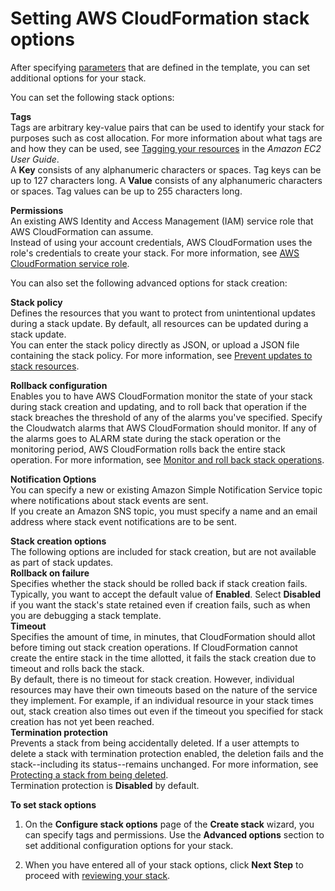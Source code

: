 # Setting AWS CloudFormation stack options<a name="cfn-console-add-tags"></a>

After specifying [parameters](parameters-section-structure.md) that are defined in the template, you can set additional options for your stack\.

You can set the following stack options:

**Tags**  
Tags are arbitrary key\-value pairs that can be used to identify your stack for purposes such as cost allocation\. For more information about what tags are and how they can be used, see [Tagging your resources](http://docs.aws.amazon.com/AWSEC2/latest/UserGuide/Using_Tags.html) in the *Amazon EC2 User Guide*\.  
A **Key** consists of any alphanumeric characters or spaces\. Tag keys can be up to 127 characters long\. A **Value** consists of any alphanumeric characters or spaces\. Tag values can be up to 255 characters long\.

**Permissions**  
An existing AWS Identity and Access Management \(IAM\) service role that AWS CloudFormation can assume\.  
Instead of using your account credentials, AWS CloudFormation uses the role's credentials to create your stack\. For more information, see [AWS CloudFormation service role](using-iam-servicerole.md)\.

You can also set the following advanced options for stack creation:

**Stack policy**  
Defines the resources that you want to protect from unintentional updates during a stack update\. By default, all resources can be updated during a stack update\.   
You can enter the stack policy directly as JSON, or upload a JSON file containing the stack policy\. For more information, see [Prevent updates to stack resources](protect-stack-resources.md)\.

**Rollback configuration**  
Enables you to have AWS CloudFormation monitor the state of your stack during stack creation and updating, and to roll back that operation if the stack breaches the threshold of any of the alarms you've specified\. Specify the Cloudwatch alarms that AWS CloudFormation should monitor\. If any of the alarms goes to ALARM state during the stack operation or the monitoring period, AWS CloudFormation rolls back the entire stack operation\. For more information, see [Monitor and roll back stack operations](using-cfn-rollback-triggers.md)\.

**Notification Options**  
You can specify a new or existing Amazon Simple Notification Service topic where notifications about stack events are sent\.  
If you create an Amazon SNS topic, you must specify a name and an email address where stack event notifications are to be sent\.

**Stack creation options**  
The following options are included for stack creation, but are not available as part of stack updates\.    
**Rollback on failure**  
Specifies whether the stack should be rolled back if stack creation fails\. Typically, you want to accept the default value of **Enabled**\. Select **Disabled** if you want the stack's state retained even if creation fails, such as when you are debugging a stack template\.  
**Timeout**  
Specifies the amount of time, in minutes, that CloudFormation should allot before timing out stack creation operations\. If CloudFormation cannot create the entire stack in the time allotted, it fails the stack creation due to timeout and rolls back the stack\.   
By default, there is no timeout for stack creation\. However, individual resources may have their own timeouts based on the nature of the service they implement\. For example, if an individual resource in your stack times out, stack creation also times out even if the timeout you specified for stack creation has not yet been reached\.  
**Termination protection**  
Prevents a stack from being accidentally deleted\. If a user attempts to delete a stack with termination protection enabled, the deletion fails and the stack\-\-including its status\-\-remains unchanged\. For more information, see [Protecting a stack from being deleted](using-cfn-protect-stacks.md)\.  
Termination protection is **Disabled** by default\.

**To set stack options**

1. On the **Configure stack options** page of the **Create stack** wizard, you can specify tags and permissions\. Use the **Advanced options** section to set additional configuration options for your stack\.

1. When you have entered all of your stack options, click **Next Step** to proceed with [reviewing your stack](cfn-using-console-create-stack-review.md)\.